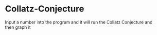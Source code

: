 # Collatz-Conjecture
Input a number into the program and it will run the Collatz Conjecture and then graph it
